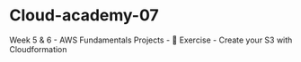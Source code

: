 # Cloud-academy-07
Week 5 &amp; 6 - AWS Fundamentals Projects - 🚀 Exercise - Create your S3 with Cloudformation
